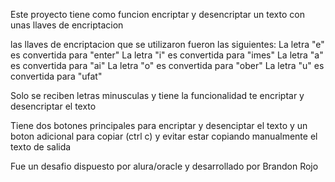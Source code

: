 Este proyecto tiene como funcion encriptar y desencriptar un texto con unas llaves de encriptacion

las llaves de encriptacion que se utilizaron fueron las siguientes:
La letra "e" es convertida para "enter"
La letra "i" es convertida para "imes"
La letra "a" es convertida para "ai"
La letra "o" es convertida para "ober"
La letra "u" es convertida para "ufat"

Solo se reciben letras minusculas y tiene la funcionalidad te encriptar y desencriptar el texto

Tiene dos botones principales para encriptar y desenciptar el texto y un boton adicional para copiar (ctrl c) y evitar estar copiando manualmente el texto de salida

Fue un desafio dispuesto por alura/oracle y desarrollado por Brandon Rojo
